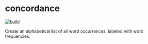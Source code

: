 # concordance
[![build](https://github.com/matdibu/concordance/actions/workflows/build.yml/badge.svg?branch=master&event=push)](https://github.com/matdibu/concordance/actions/workflows/build.yml)

Create an alphabetical list of all word occurrences, labeled with word frequencies.
